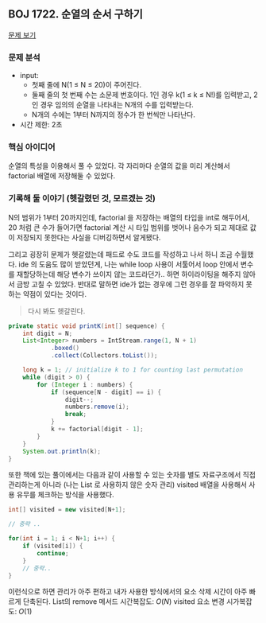 ## BOJ 1722. 순열의 순서 구하기

[문제 보기](https://www.acmicpc.net/problem/1722)


### 문제 분석

- input:
    - 첫째 줄에 N(1 ≤ N ≤ 20)이 주어진다.
    - 둘째 줄의 첫 번째 수는 소문제 번호이다. 1인 경우 k(1 ≤ k ≤ N!)를 입력받고, 2인 경우 임의의 순열을 나타내는 N개의 수를 입력받는다.
    - N개의 수에는 1부터 N까지의 정수가 한 번씩만 나타난다.
- 시간 제한: 2초


### 핵심 아이디어

순열의 특성을 이용해서 풀 수 있었다.
각 자리마다 순열의 값을 미리 계산해서 factorial 배열에 저장해둘 수 있었다.


### 기록해 둘 이야기 (헷갈렸던 것, 모르겠는 것)

N의 범위가 1부터 20까지인데, factorial 을 저장하는 배열의 타입을 int로 해두어서, 20 처럼 큰 수가 들어가면 factorial 계산 시 타입 범위를 벗어나 음수가 되고 제대로 값이 저장되지 못한다는 사실을 디버깅하면서 알게됐다.

그리고 굉장히 문제가 헷갈렸는데 패드로 수도 코드를 작성하고 나서 하니 조금 수월했다. ide 의 도움도 많이 받았던게, 나는 while loop 사용이 서툴어서 loop 안에서 변수를 재할당하는데 해당 변수가 쓰이지 않는 코드라던가.. 하면 하이라이팅을 해주지 않아서 금방 고칠 수 있었다.
반대로 말하면 ide가 없는 경우에 그런 경우를 잘 파악하지 못하는 약점이 있다는 것이다.

> 다시 봐도 헷갈린다.

```java
private static void printK(int[] sequence) {
    int digit = N;
    List<Integer> numbers = IntStream.range(1, N + 1)
            .boxed()
            .collect(Collectors.toList());

    long k = 1; // initialize k to 1 for counting last permutation
    while (digit > 0) {
        for (Integer i : numbers) {
            if (sequence[N - digit] == i) {
                digit--;
                numbers.remove(i);
                break;
            }
            k += factorial[digit - 1];
        }
    }
    System.out.println(k);
}
```

또한 책에 있는 풀이에서는 다음과 같이 사용할 수 있는 숫자를 별도 자료구조에서 직접관리하는게 아니라 (나는 List 로 사용하지 않은 숫자 관리) visited 배열을 사용해서 사용 유무를 체크하는 방식을 사용했다.

```java
int[] visited = new visited[N+1];

// 중략 ..

for(int i = 1; i < N+1; i++) {
    if (visited[i]) {
        continue;
    }
    // 중략..
}
```

이런식으로 하면 관리가 아주 편하고 내가 사용한 방식에서의 요소 삭제 시간이 아주 빠르게 단축된다.
List의 remove 메서드 시간복잡도: $O(N)$
visited 요소 변경 시가복잡도: $O(1)$

